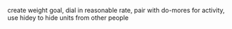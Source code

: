 create weight goal, dial in reasonable rate, pair with do-mores for activity, use hidey to hide units from other people
